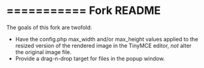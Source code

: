 ===========
Fork README
===========

The goals of this fork are twofold:

 * Have the config.php  max\_width and/or max\_height values applied to the resized version of the rendered image in the TinyMCE editor, *not* alter the original image file.
 * Provide a drag-n-drop target for files in the popup window.


